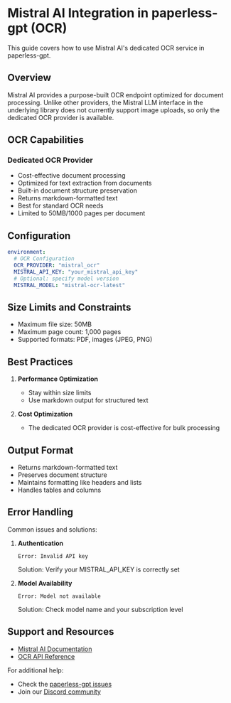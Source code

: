 # Mistral AI Integration in paperless-gpt (OCR)

This guide covers how to use Mistral AI's dedicated OCR service in paperless-gpt.

## Overview

Mistral AI provides a purpose-built OCR endpoint optimized for document processing. Unlike other providers, the Mistral LLM interface in the underlying library does not currently support image uploads, so only the dedicated OCR provider is available.

## OCR Capabilities

### Dedicated OCR Provider
- Cost-effective document processing
- Optimized for text extraction from documents
- Built-in document structure preservation
- Returns markdown-formatted text
- Best for standard OCR needs
- Limited to 50MB/1000 pages per document

## Configuration

```yaml
environment:
  # OCR Configuration
  OCR_PROVIDER: "mistral_ocr"
  MISTRAL_API_KEY: "your_mistral_api_key"
  # Optional: specify model version
  MISTRAL_MODEL: "mistral-ocr-latest"
```

## Size Limits and Constraints

- Maximum file size: 50MB
- Maximum page count: 1,000 pages
- Supported formats: PDF, images (JPEG, PNG)

## Best Practices

1. **Performance Optimization**
   - Stay within size limits
   - Use markdown output for structured text

2. **Cost Optimization**
   - The dedicated OCR provider is cost-effective for bulk processing

## Output Format

- Returns markdown-formatted text
- Preserves document structure
- Maintains formatting like headers and lists
- Handles tables and columns

## Error Handling

Common issues and solutions:

1. **Authentication**
   ```
   Error: Invalid API key
   ```
   Solution: Verify your MISTRAL_API_KEY is correctly set

2. **Model Availability**
   ```
   Error: Model not available
   ```
   Solution: Check model name and your subscription level

## Support and Resources

- [Mistral AI Documentation](https://docs.mistral.ai/)
- [OCR API Reference](https://docs.mistral.ai/api#ocr)

For additional help:
- Check the [paperless-gpt issues](https://github.com/icereed/paperless-gpt/issues)
- Join our [Discord community](https://discord.gg/fJQppDH2J7)
